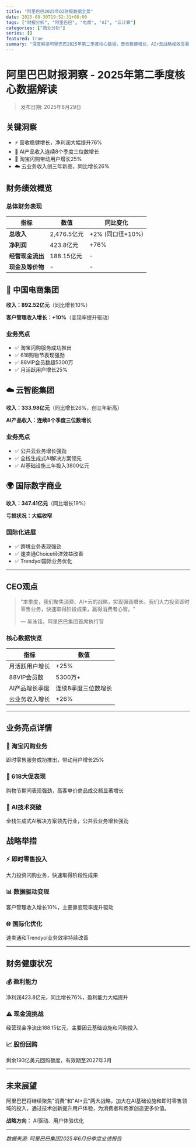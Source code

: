 ```yaml
---
title: "阿里巴巴2025年Q2财报数据全景"
date: 2025-08-30T19:52:31+08:00
tags: ["财报分析", "阿里巴巴", "电商", "AI", "云计算"]
categories: ["商业分析"]
series: []
featured: true
summary: "深度解读阿里巴巴2025年第二季度核心数据，营收稳健增长，AI+云战略成效显著，净利润同比增长76%"
---
```


# 阿里巴巴财报洞察 - 2025年第二季度核心数据解读

> 发布日期: 2025年8月29日

## 关键洞察

- ⚡ 营收稳健增长，净利润大幅提升76%
- 🤖 AI产品收入连续8个季度三位数增长
- 🛒 淘宝闪购带动用户增长25%
- ☁️ 云业务收入创三年新高，同比增长26%

## 财务绩效概览

### 总体财务表现

| 指标 | 数值 | 同比变化 |
|------|------|----------|
| **总收入** | 2,476.5亿元 | +2% (同口径+10%) |
| **净利润** | 423.8亿元 | +76% |
| **经营现金流出** | 188.15亿元 | - |
| **现金及等价物** | - | - |

## 🛒 中国电商集团

**收入：892.52亿元**（同比增长10%）

**客户管理收入增长：+10%**（变现率提升驱动）

### 业务亮点
- ✅ 淘宝闪购服务成功推出
- ✅ 618购物节表现强劲
- ✅ 88VIP会员数超5300万
- ✅ 月活跃用户增长25%

## ☁️ 云智能集团

**收入：333.98亿元**（同比增长26%，创三年新高）

**AI产品收入：连续8个季度三位数增长**

### 业务亮点
- ✅ 公共云业务增长强劲
- ✅ 全栈生成式AI解决方案领先
- ✅ AI基础设施三年投入3800亿元

## 🌍 国际数字商业

**收入：347.41亿元**（同比增长19%）

**亏损状况：大幅收窄**

### 国际化进展
- ✅ 跨境业务表现强劲
- ✅ 速卖通Choice经济效益改善
- ✅ Trendyol国际业务优化

---

## CEO观点

> "本季度，我们聚焦消费、AI+云的战略，实现强劲增长。我们大力投资即时零售业务，快速取得阶段成果，赢得消费者心智。"
> 
> — 吴泳铭，阿里巴巴集团首席执行官

### 核心数据快览

| 指标 | 数值 |
|------|------|
| 月活跃用户增长 | +25% |
| 88VIP会员数 | 5300万+ |
| AI产品增长季度 | 连续8季度三位数增长 |
| 云业务收入增长 | +26% |

---

## 业务亮点详情

### 🚀 淘宝闪购业务
即时零售服务成功推出，带动用户增长25%

### 🎯 618大促表现
购物节期间表现强劲，高客单价商品成交额显著增长

### 🤖 AI技术突破
全栈生成式AI解决方案领先行业，公共云业务增长强劲

## 战略举措

### ⚡ 即时零售投入
大力投资闪购业务，快速取得阶段性成果

### 📊 数据驱动变现
客户管理收入增长10%，主要靠变现率提升驱动

### 🌐 国际化优化
速卖通和Trendyol业务效率持续改善

---

## 财务健康状况

### 💰 盈利能力
净利润423.8亿元，同比增长76%，盈利能力大幅提升

### ⚠️ 现金流挑战
经营现金净流出188.15亿元，主要因云基础设施和闪购投入

### 📈 股份回购
剩余193亿美元回购额度，有效期至2027年3月

---

## 未来展望

阿里巴巴将继续聚焦"消费"和"AI+云"两大战略，加大在AI基础设施和即时零售领域的投入，通过技术创新提升用户体验，为消费者和商家创造更多价值。

**战略方向：** AI驱动、用户体验优化

---

*数据来源: 阿里巴巴集团2025年6月份季度业绩报告*
